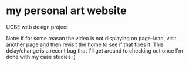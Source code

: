 # my personal art website
 UCBE web design project

Note: If for some reason the video is not displaying on page-load, 
visit another page and then revisit the home to see if that fixes it.
This delay/change is a recent bug that I'll get around to checking out 
once I'm done with my case studies :)
